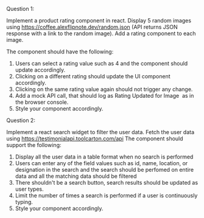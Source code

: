 Question 1:

Implement a product rating component in react. Display 5 random images using https://coffee.alexflipnote.dev/random.json (API returns JSON response with a link to the random image). Add a rating component to each image.

The component should have the following:
1. Users can select a rating value such as 4 and the component should update accordingly.
2. Clicking on a different rating should update the UI component accordingly.
3. Clicking on the same rating value again should not trigger any change.
4. Add a mock API call, that should log as Rating Updated for Image <Image URL> as <Rating Selected> in the browser console.
5. Style your component accordingly.

Question 2: 

Implement a react search widget to filter the user data. Fetch the user data using https://testimonialapi.toolcarton.com/api
The component should support the following:
  
1. Display all the user data in a table format when no search is performed
2. Users can enter any of the field values such as id, name, location, or designation in the search and the search should be perfomed on entire data and      all the matching data should be filtered 
3. There shouldn't be a search button, search results should be updated as user types.
4. Limit the number of times a search is performed if a user is continuously typing.
5. Style your component accordingly.
  
